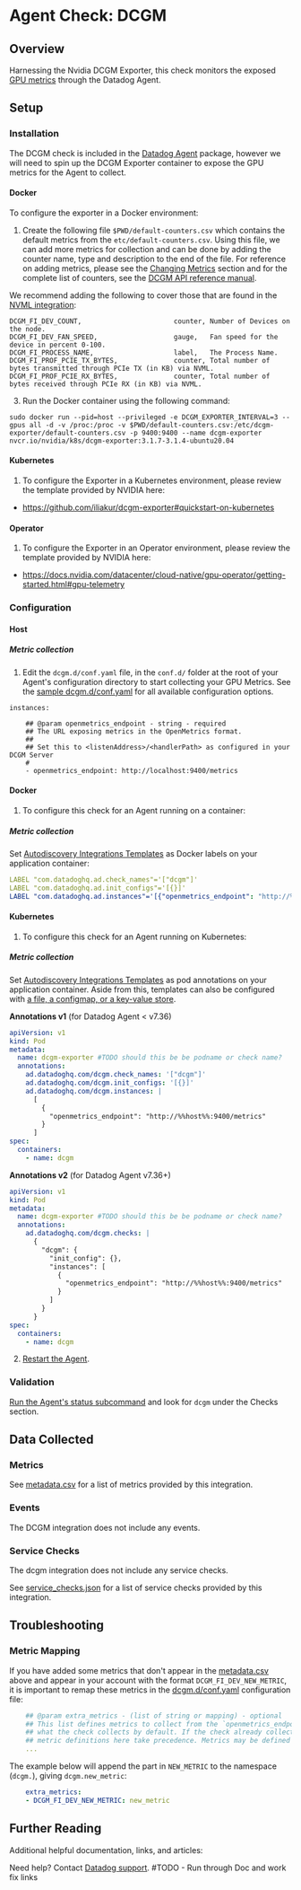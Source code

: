 # Agent Check: DCGM

<!-- # TODO include https://docs.datadoghq.com/containers/kubernetes/prometheus/?tab=kubernetesadv2 -->

## Overview

Harnessing the Nvidia DCGM Exporter, this check monitors the exposed [GPU metrics][1] through the Datadog Agent.

## Setup

### Installation

The DCGM check is included in the [Datadog Agent][2] package, however we will need to spin up the DCGM Exporter container to expose the GPU metrics for the Agent to collect.

<!-- xxx tabs xxx -->
<!-- xxx tab "Host | Docker" xxx -->

#### Docker

To configure the exporter in a Docker environment:

1. Create the following file `$PWD/default-counters.csv` which contains the default metrics from the `etc/default-counters.csv`. Using this file, we can add more metrics for collection and can be done by adding the counter name, type and description to the end of the file. For reference on adding metrics, please see the [Changing Metrics][10] section and for the complete list of counters, see the [DCGM API reference manual][11].
<div class="alert alert-info">We recommend adding the following to cover those that are found in the <a href="https://docs.datadoghq.com/integrations/nvml/#metrics">NVML integration</a>:

```
DCGM_FI_DEV_COUNT,                       counter, Number of Devices on the node.
DCGM_FI_DEV_FAN_SPEED,                   gauge,   Fan speed for the device in percent 0-100.
DCGM_FI_PROCESS_NAME,                    label,   The Process Name.
DCGM_FI_PROF_PCIE_TX_BYTES,              counter, Total number of bytes transmitted through PCIe TX (in KB) via NVML.
DCGM_FI_PROF_PCIE_RX_BYTES,              counter, Total number of bytes received through PCIe RX (in KB) via NVML.
```
</div>

3. Run the Docker container using the following command:
```
sudo docker run --pid=host --privileged -e DCGM_EXPORTER_INTERVAL=3 --gpus all -d -v /proc:/proc -v $PWD/default-counters.csv:/etc/dcgm-exporter/default-counters.csv -p 9400:9400 --name dcgm-exporter nvcr.io/nvidia/k8s/dcgm-exporter:3.1.7-3.1.4-ubuntu20.04
```

<!-- xxz tab xxx -->
<!-- xxx tab "Kubernetes" xxx -->

#### Kubernetes

1. To configure the Exporter in a Kubernetes environment, please review the template provided by NVIDIA here:

- https://github.com/iliakur/dcgm-exporter#quickstart-on-kubernetes


<!-- xxz tab xxx -->
<!-- xxx tab "Operator" xxx -->

#### Operator

1. To configure the Exporter in an Operator environment, please review the template provided by NVIDIA here:

- https://docs.nvidia.com/datacenter/cloud-native/gpu-operator/getting-started.html#gpu-telemetry

<!-- xxz tabs xxx -->


### Configuration

<!-- xxx tabs xxx -->
<!-- xxx tab "Host" xxx -->

#### Host

##### Metric collection

1. Edit the `dcgm.d/conf.yaml` file, in the `conf.d/` folder at the root of your Agent's configuration directory to start collecting your GPU Metrics. See the [sample dcgm.d/conf.yaml][4] for all available configuration options.

```
instances:

    ## @param openmetrics_endpoint - string - required
    ## The URL exposing metrics in the OpenMetrics format.
    ##
    ## Set this to <listenAddress>/<handlerPath> as configured in your DCGM Server
    #
    - openmetrics_endpoint: http://localhost:9400/metrics
```

<!-- xxx tab xxx -->
<!-- xxx tab "Docker" xxx -->

#### Docker

1. To configure this check for an Agent running on a container:

##### Metric collection

Set [Autodiscovery Integrations Templates][7] as Docker labels on your application container:

```yaml
LABEL "com.datadoghq.ad.check_names"='["dcgm"]'
LABEL "com.datadoghq.ad.init_configs"='[{}]'
LABEL "com.datadoghq.ad.instances"='[{"openmetrics_endpoint": "http://%%host%%:9400/metrics"}]'
```

<!-- xxz tab xxx -->
<!-- xxx tab "Kubernetes" xxx -->

#### Kubernetes

1. To configure this check for an Agent running on Kubernetes:

##### Metric collection

Set [Autodiscovery Integrations Templates][13] as pod annotations on your application container. Aside from this, templates can also be configured with [a file, a configmap, or a key-value store][12].

**Annotations v1** (for Datadog Agent < v7.36)

```yaml
apiVersion: v1
kind: Pod
metadata:
  name: dcgm-exporter #TODO should this be be podname or check name?
  annotations:
    ad.datadoghq.com/dcgm.check_names: '["dcgm"]'
    ad.datadoghq.com/dcgm.init_configs: '[{}]'
    ad.datadoghq.com/dcgm.instances: |
      [
        {
          "openmetrics_endpoint": "http://%%host%%:9400/metrics"
        }
      ]
spec:
  containers:
    - name: dcgm
```

**Annotations v2** (for Datadog Agent v7.36+)

```yaml
apiVersion: v1
kind: Pod
metadata:
  name: dcgm-exporter #TODO should this be be podname or check name?
  annotations:
    ad.datadoghq.com/dcgm.checks: |
      {
        "dcgm": {
          "init_config": {},
          "instances": [
            {
              "openmetrics_endpoint": "http://%%host%%:9400/metrics"
            }
          ]
        }
      }
spec:
  containers:
    - name: dcgm
```


<!-- xxz tabs xxx -->

2. [Restart the Agent][5].

### Validation

[Run the Agent's status subcommand][6] and look for `dcgm` under the Checks section.

## Data Collected

### Metrics

See [metadata.csv][7] for a list of metrics provided by this integration.

### Events

The DCGM integration does not include any events.

### Service Checks

The dcgm integration does not include any service checks.

See [service_checks.json][8] for a list of service checks provided by this integration.

## Troubleshooting

### Metric Mapping

If you have added some metrics that don't appear in the [metadata.csv][7] above and appear in your account with the format `DCGM_FI_DEV_NEW_METRIC`, it is important to remap these metrics in the [dcgm.d/conf.yaml][4] configuration file:
```yaml
    ## @param extra_metrics - (list of string or mapping) - optional
    ## This list defines metrics to collect from the `openmetrics_endpoint`, in addition to
    ## what the check collects by default. If the check already collects a metric, then
    ## metric definitions here take precedence. Metrics may be defined in 3 ways:
    ...
```
The example below will append the part in `NEW_METRIC` to the namespace (`dcgm.`), giving `dcgm.new_metric`:

```yaml
    extra_metrics:
    - DCGM_FI_DEV_NEW_METRIC: new_metric
```

## Further Reading

Additional helpful documentation, links, and articles:

<!-- Blog Posts on the way ? -->


Need help? Contact [Datadog support][9].
#TODO - Run through Doc and work fix links

[1]: **LINK_TO_INTEGRATION_SITE**
[2]: https://app.datadoghq.com/account/settings#agent
[3]: https://docs.datadoghq.com/agent/kubernetes/integrations/
[4]: https://github.com/DataDog/integrations-core/blob/master/dcgm/datadog_checks/dcgm/data/conf.yaml.example
[5]: https://docs.datadoghq.com/agent/guide/agent-commands/#start-stop-and-restart-the-agent
[6]: https://docs.datadoghq.com/agent/guide/agent-commands/#agent-status-and-information
[7]: https://github.com/DataDog/integrations-core/blob/master/dcgm/metadata.csv
[8]: https://github.com/DataDog/integrations-core/blob/master/dcgm/assets/service_checks.json
[9]: https://docs.datadoghq.com/help/
[10]: https://github.com/NVIDIA/dcgm-exporter/tree/main#changing-metrics
[11]: https://docs.nvidia.com/datacenter/dcgm/latest/dcgm-api/dcgm-api-field-ids.html
[12]: https://docs.datadoghq.com/agent/kubernetes/integrations/?tab=kubernetes#configuration
[13]: https://docs.datadoghq.com/agent/kubernetes/integrations/?tab=kubernetes
